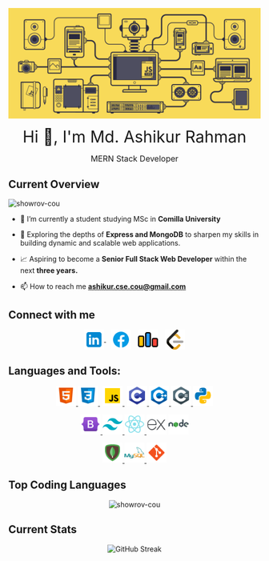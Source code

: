 <p align="center">
 <img src="./images/Banner.gif"/>
</p>
<p align="center">
<font size="6">Hi 👋, I'm Md. Ashikur Rahman
</font>
</p>

<p align="center">
<font size="3">MERN Stack Developer
</font>
</p>

<!-- <h1 align="center">
Hi 👋, I'm Md. Ashikur Rahman
<p style="text-size:10px">MERN Stack Developer</p>
</h1> -->

<h2 align="left">Current Overview</h2>
<p align="left"> <img src="https://komarev.com/ghpvc/?username=showrov-cou&label=Profile%20views&color=0e75b6&style=flat" alt="showrov-cou" /> </p>

- 🔭 I’m currently a student studying MSc in **Comilla University**

- 🌱 Exploring the depths of **Express and MongoDB** to sharpen my skills in building dynamic and scalable web applications.

- 📈 Aspiring to become a **Senior Full Stack Web Developer** within the next **three years.**

- 📫 How to reach me **ashikur.cse.cou@gmail.com**

<h2 align="left">Connect with me</h2>
<p align="center">
<a style="padding:5px" href="https://www.linkedin.com/in/ashikur-rahman-showrov/" target="blank"><img align="center" src="./images/icons8-linkedin.svg" alt="md. ashikur rahman" height="40" width="40"</a>
<a style="padding:5px" href="https://www.facebook.com/profile.php?id=100008285349391" target="blank"><img align="center" src="./images/icons8-facebook.svg" alt="আশিকুর রহমান সৌরভ" height="40" width="40" /></a>
<a style="padding:5px" href="https://codeforces.com/profile/showrov" target="blank"><img align="center" src="./images/icons8-codeforces.-programming-competitions-and-contests,-programming-community.-48.png" alt="showrov" height="40" width="40" /></a>
<a style="padding:5px" href="https://leetcode.com/Showrov/" target="blank"><img align="center" src="./images/icons8-level-up-your-coding-skills-and-quickly-land-a-job-48.png" alt="showrov" height="40" width="40" /></a>
</p>

<h2 align="left">Languages and Tools:</h2>
<!-- 1st -->
<p align="center">
<a href="https://www.w3schools.com/html/default.asp" target="_blank" rel="noreferrer"> <img src="./images//icons8-html5.svg" alt="html5" width="40" height="40"/>
</a>
<a href="https://www.w3schools.com/css/" target="_blank" rel="noreferrer"> <img src="./images/icons8-css3.svg" alt="css3" width="40" height="40"/> </a>
<a style="padding:5px" href="https://developer.mozilla.org/en-US/docs/Web/JavaScript" target="_blank" rel="noreferrer"> <img src="./images/icons8-javascript.svg" alt="javascript" width="40" height="40"/> </a>
<a href="https://www.cprogramming.com/" target="_blank" rel="noreferrer"> <img src="./images/icons8-c.svg" alt="c" width="40" height="40"/> </a>
<a href="https://www.w3schools.com/cpp/" target="_blank" rel="noreferrer"> <img src="./images/icons8-c (1).svg" alt="cplusplus" width="40" height="40"/> </a>
<a href="https://www.w3schools.com/cs/" target="_blank" rel="noreferrer"> <img src="./images/icons8-c (2).svg" alt="csharp" width="40" height="40"/> </a>
<a href="https://www.python.org" target="_blank" rel="noreferrer"> <img src="./images/icons8-python.svg" alt="python" width="40" height="40"/> </a>
 </p>
 <!-- 2nd -->
 <p align="center">
<a href="https://getbootstrap.com" target="_blank" rel="noreferrer"> <img src="./images/icons8-bootstrap.svg" alt="bootstrap" width="40" height="40"/> </a>
<a href="https://tailwindcss.com/" target="_blank" rel="noreferrer"> <img src="./images/icons8-tailwindcss.svg" alt="tailwind" width="40" height="40"/> </a>
<a href="https://reactjs.org/" target="_blank" rel="noreferrer"> <img src="./images//icons8-react-native.svg" alt="react" width="40" height="40"/> </a>
<a href="https://expressjs.com" target="_blank" rel="noreferrer"><img src="./images/icons8-express-js.svg" alt="express" width="40" height="40" /></a>
<a href="https://nodejs.org" target="_blank" rel="noreferrer"> <img src="./images/icons8-nodejs.svg" alt="nodejs" width="40" height="40"/> </a>
</p>
<!-- 3rd -->
 <p align="center">
 <a href="https://www.mongodb.com/" target="_blank" rel="noreferrer"> <img src="./images//icons8-mongodb.svg" alt="mongodb" width="40" height="40"/> </a>
<a href="https://www.mysql.com/" target="_blank" rel="noreferrer"> <img src="./images/icons8-mysql.svg" alt="mysql" width="40" height="40"/> </a>
<a href="https://git-scm.com/" target="_blank" rel="noreferrer"> <img src="./images/icons8-git.svg" alt="git" width="40" height="40"/> </a>
 </p>

<h2 align="left">Top Coding Languages</h2>
<p align="center">
<img src="https://github-readme-stats.vercel.app/api/top-langs/?username=Showrov-CoU&theme=tokyonight&layout=compact&hide_border=true" alt="showrov-cou" />
</p>

<h2 align="left">Current Stats</h2>
<p align="center" href="https://git.io/streak-stats">
<img src="https://github-readme-streak-stats.herokuapp.com?user=Showrov-CoU&theme=tokyonight&hide_border=true" alt="GitHub Streak" />
</p>
